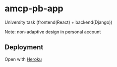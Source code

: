 # amcp-pb-app
University task (frontend(React) + backend(Django))

Note: non-adaptive design in personal account

## Deployment 
Open with [Heroku](https://amcp-pb.herokuapp.com/)
